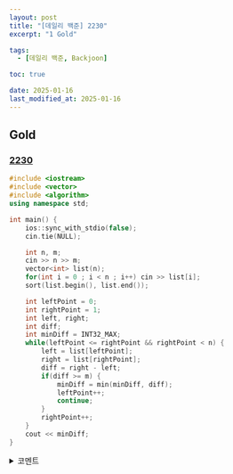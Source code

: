 ```yaml
---
layout: post
title: "[데일리 백준] 2230"
excerpt: "1 Gold"

tags:
  - [데일리 백준, Backjoon]

toc: true

date: 2025-01-16
last_modified_at: 2025-01-16
---
```

## Gold
### [2230][def]

```c++
#include <iostream>
#include <vector>
#include <algorithm>
using namespace std;

int main() {
    ios::sync_with_stdio(false);
    cin.tie(NULL);

    int n, m;
    cin >> n >> m;
    vector<int> list(n);
    for(int i = 0 ; i < n ; i++) cin >> list[i];
    sort(list.begin(), list.end());

    int leftPoint = 0;
    int rightPoint = 1;
    int left, right;
    int diff;
    int minDiff = INT32_MAX;
    while(leftPoint <= rightPoint && rightPoint < n) {
        left = list[leftPoint];
        right = list[rightPoint];
        diff = right - left;
        if(diff >= m) {
            minDiff = min(minDiff, diff);
            leftPoint++;
            continue;
        }
        rightPoint++;
    }
    cout << minDiff;
}
```

<details>
<summary>코멘트</summary>
<div markdown="1">

- 투 포인터 리마인드

</div>
</details>

[def]: https://www.acmicpc.net/problem/2230